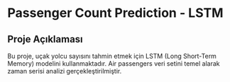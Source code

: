 # Passenger Count Prediction - LSTM

## Proje Açıklaması
Bu proje, uçak yolcu sayısını tahmin etmek için LSTM (Long Short-Term Memory) modelini kullanmaktadır. Air passengers veri setini temel alarak zaman serisi analizi gerçekleştirilmiştir.

